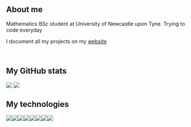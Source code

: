 ## About me

Mathematics BSc student at University of Newcastle upon Tyne. Trying to code everyday

I document all my projects on my [website](http://www.danielnicholson.uk)

<br>

## My GitHub stats

<img src="https://streak-stats.demolab.com?user=Daniel-Nicholson-Code&theme=transparent&hide_border=true&sideNums=989898&dates=989898&currStreakNum=989898&currStreakLabel=989898&sideLabels=989898&fire=6375CF&ring=6375CF"/>
<img src="https://github-readme-stats.vercel.app/api/top-langs/?username=Daniel-Nicholson-code&theme=transparent&hide_border=true&hide_title=true&layout=compact&text_color=a3a3a3"/>

## My technologies

<div>
  <img src="https://img.shields.io/badge/-C++-6375cf?logo=cplusplus&logoColor=white&style=for-the-badge" style="float:left;">
  <img src="https://img.shields.io/badge/-Python-6375cf?logo=python&logoColor=white&style=for-the-badge" style="float:left;">
  <img src="https://img.shields.io/badge/-JavaScript-6375cf?logo=javascript&logoColor=white&style=for-the-badge" style="float:left;">
  <img src="https://img.shields.io/badge/-git-6375cf?logo=git&logoColor=white&style=for-the-badge" style="float:left;">
  <img src="https://img.shields.io/badge/-json-6375cf?logo=json&logoColor=white&style=for-the-badge" style="float:left;">
  <img src="https://img.shields.io/badge/-PHP-6375cf?logo=php&logoColor=white&style=for-the-badge" style="float:left;">
  <img src="https://img.shields.io/badge/-HTML5-6375cf?logo=html5&logoColor=white&style=for-the-badge" style="float:left;">
  <img src="https://img.shields.io/badge/-CSS-6375cf?logo=css&logoColor=white&style=for-the-badge" style="float:left;">
</div>
